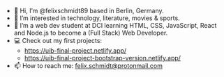 - 👋 Hi, I’m @felixschmidt89 based in Berlin, Germany.
- 👀 I’m interested in technology, literature, movies & sports.
- 🌱 I’m a web dev student at DCI learning HTML, CSS, JavaScript, React and Node.js to become a (Full Stack) Web Developer.
- :computer: Check out my first projects: 
  - https://uib-final-project.netlify.app/
  - https://uib-final-project-bootstrap-version.netlify.app/
- 📫 How to reach me: felix.schmidt@protonmail.com
